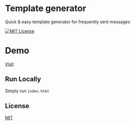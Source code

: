 # Template generator

Quick & easy template generator for frequently sent messages

[![MIT License](https://img.shields.io/badge/License-MIT-green.svg)](https://choosealicense.com/licenses/mit/)

# Demo

[Visit](https://parthvyas7.github.io/template-generator/)

## Run Locally

Simply run `index.html`

## License

[MIT](https://choosealicense.com/licenses/mit/)

